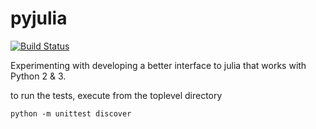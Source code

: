 pyjulia
=======

[![Build Status](https://travis-ci.org/JuliaLang/pyjulia.svg?branch=master)](https://travis-ci.org/JuliaLang/pyjulia)

Experimenting with developing a better interface to julia that works with Python 2 & 3.

to run the tests, execute from the toplevel directory

```shell
python -m unittest discover
```
